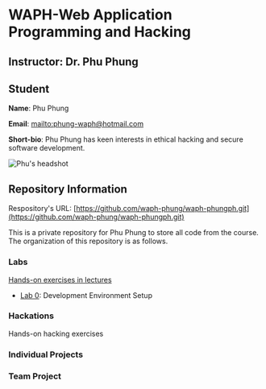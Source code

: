# WAPH-Web Application Programming and Hacking

## Instructor: Dr. Phu Phung

## Student

**Name**: Phu Phung

**Email**: [mailto:phung-waph@hotmail.com](phung-waph@hotmail.com)

**Short-bio**: Phu Phung has keen interests in ethical hacking and secure software development. 

![Phu's headshot](images/headshot.jpg)

## Repository Information

Respository's URL: [https://github.com/waph-phung/waph-phungph.git](https://github.com/waph-phung/waph-phungph.git)

This is a private repository for Phu Phung to store all code from the course. The organization of this repository is as follows.

### Labs 

[Hands-on exercises in lectures](labs) 

  - [Lab 0](labs/lab0): Development Environment Setup 

### Hackations

Hands-on hacking exercises

### Individual Projects

### Team Project

